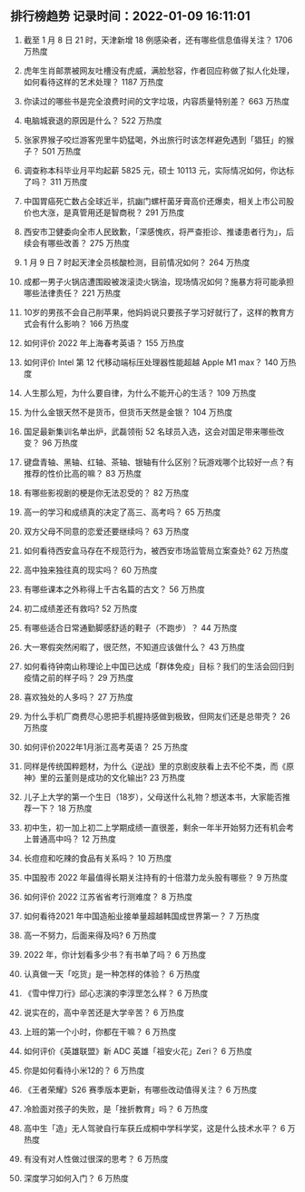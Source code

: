 
## 排行榜趋势 记录时间：2022-01-09 16:11:01
  
  1. 截至 1 月 8 日 21 时，天津新增 18 例感染者，还有哪些信息值得关注？ 1706 万热度
    
  2. 虎年生肖邮票被网友吐槽没有虎威，满脸愁容，作者回应称做了拟人化处理，如何看待这样的艺术处理？ 1187 万热度
    
  3. 你读过的哪些书是完全浪费时间的文字垃圾，内容质量特别差？ 663 万热度
    
  4. 电脑城衰退的原因是什么？ 522 万热度
    
  5. 张家界猴子咬烂游客兜里牛奶猛喝，外出旅行时该怎样避免遇到「猖狂」的猴子？ 501 万热度
    
  6. 调查称本科毕业月平均起薪 5825 元，硕士 10113 元，实际情况如何，你达标了吗？ 311 万热度
    
  7. 中国胃癌死亡数占全球近半，抗幽门螺杆菌牙膏高价还爆卖，相关上市公司股价也大涨，是真管用还是智商税？ 291 万热度
    
  8. 西安市卫健委向全市人民致歉，「深感愧疚，将严查拒诊、推诿患者行为」，后续会有哪些改善？ 275 万热度
    
  9. 1 月 9 日 7 时起天津全员核酸检测，目前情况如何？ 264 万热度
    
  10. 成都一男子火锅店遭围殴被泼滚烫火锅油，现场情况如何？施暴方将可能承担哪些法律责任？ 221 万热度
    
  11. 10岁的男孩不会自己削苹果，他妈妈说只要孩子学习好就行了，这样的教育方式会有什么影响？ 166 万热度
    
  12. 如何评价 2022 年上海春考英语？ 155 万热度
    
  13. 如何评价 Intel 第 12 代移动端标压处理器性能超越 Apple M1 max？ 140 万热度
    
  14. 人生那么短，为什么要自律，为什么不能开心的生活？ 109 万热度
    
  15. 为什么金银天然不是货币，但货币天然是金银？ 104 万热度
    
  16. 国足最新集训名单出炉，武磊领衔 52 名球员入选，这会对国足带来哪些改变？ 96 万热度
    
  17. 键盘青轴、黑轴、红轴、茶轴、银轴有什么区别？玩游戏哪个比较好一点？有推荐的性价比高的嘛？ 83 万热度
    
  18. 有哪些影视剧的梗是你无法忍受的？ 82 万热度
    
  19. 高一的学习和成绩真的决定了高三、高考吗？ 65 万热度
    
  20. 双方父母不同意的恋爱还要继续吗？ 63 万热度
    
  21. 如何看待西安盒马存在不规范行为，被西安市场监管局立案查处? 62 万热度
    
  22. 高中独来独往真的现实吗？ 60 万热度
    
  23. 有哪些课本之外称得上千古名篇的古文？ 56 万热度
    
  24. 初二成绩差还有救吗? 52 万热度
    
  25. 有哪些适合日常通勤脚感舒适的鞋子（不跑步）？ 44 万热度
    
  26. 大一寒假突然闲暇了，很茫然，不知道应该做什么？ 43 万热度
    
  27. 如何看待钟南山称理论上中国已达成「群体免疫」目标？我们的生活会回归到疫情之前的样子吗？ 29 万热度
    
  28. 喜欢独处的人多吗？ 27 万热度
    
  29. 为什么手机厂商费尽心思把手机握持感做到极致，但网友们还是总带壳？ 26 万热度
    
  30. 如何评价2022年1月浙江高考英语？ 25 万热度
    
  31. 同样是传统国粹题材，为什么《逆战》里的京剧皮肤看上去不伦不类，而《原神》里的云堇则是成功的文化输出? 23 万热度
    
  32. 儿子上大学的第一个生日（18岁），父母送什么礼物？想送本书，大家能否推荐一下？ 18 万热度
    
  33. 初中生，初一加上初二上学期成绩一直很差，剩余一年半开始努力还有机会考上普通高中吗？ 12 万热度
    
  34. 长痘痘和吃辣的食品有关系吗？ 10 万热度
    
  35. 中国股市 2022 年最值得长期关注持有的十倍潜力龙头股有哪些？ 9 万热度
    
  36. 如何评价 2022 江苏省省考行测难度？ 8 万热度
    
  37. 如何看待2021 年中国造船业接单量超越韩国成世界第一？ 7 万热度
    
  38. 高一不努力，后面来得及吗? 6 万热度
    
  39. 2022 年，你计划看多少书？有书单了吗？ 6 万热度
    
  40. 认真做一天「吃货」是一种怎样的体验？ 6 万热度
    
  41. 《雪中悍刀行》邱心志演的李淳罡怎么样？ 6 万热度
    
  42. 说实在的，高中辛苦还是大学辛苦？ 6 万热度
    
  43. 上班的第一个小时，你都在干嘛？ 6 万热度
    
  44. 如何评价《英雄联盟》新 ADC 英雄「祖安火花」Zeri？ 6 万热度
    
  45. 你是如何看待小米12的？ 6 万热度
    
  46. 《王者荣耀》S26 赛季版本更新，有哪些改动值得关注？ 6 万热度
    
  47. 冷脸面对孩子的失败，是「挫折教育」吗？ 6 万热度
    
  48. 高中生「造」无人驾驶自行车获丘成桐中学科学奖，这是什么技术水平？ 6 万热度
    
  49. 有没有对人性做过很深的思考？ 6 万热度
    
  50. 深度学习如何入门？ 6 万热度
    